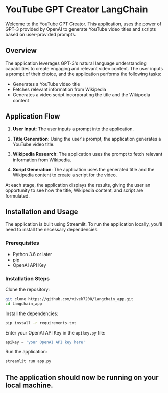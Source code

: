 # YouTube GPT Creator LangChain

Welcome to the YouTube GPT Creator. This application, uses the power of GPT-3 provided by OpenAI to generate YouTube video titles and scripts based on user-provided prompts.

## Overview

The application leverages GPT-3's natural language understanding capabilities to create engaging and relevant video content. The user inputs a prompt of their choice, and the application performs the following tasks:

- Generates a YouTube video title
- Fetches relevant information from Wikipedia
- Generates a video script incorporating the title and the Wikipedia content

## Application Flow

1. **User Input**: The user inputs a prompt into the application.

2. **Title Generation**: Using the user's prompt, the application generates a YouTube video title.

3. **Wikipedia Research**: The application uses the prompt to fetch relevant information from Wikipedia.

4. **Script Generation**: The application uses the generated title and the Wikipedia content to create a script for the video.

At each stage, the application displays the results, giving the user an opportunity to see how the title, Wikipedia content, and script are formulated.

## Installation and Usage

The application is built using Streamlit. To run the application locally, you'll need to install the necessary dependencies.

### Prerequisites

- Python 3.6 or later
- pip
- OpenAI API Key

### Installation Steps

Clone the repository:

```bash
git clone https://github.com/vivek7208/langchain_app.git
cd langchain_app
```

Install the dependencies:

```bash
pip install -r requirements.txt
```

Enter your OpenAI API Key in the `apikey.py` file:

```python
apikey = 'your OpenAI API key here'
```

Run the application:

```bash
streamlit run app.py
```

The application should now be running on your local machine.
---
